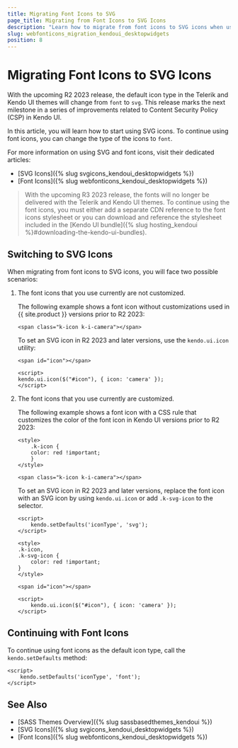 ```yaml
---
title: Migrating Font Icons to SVG
page_title: Migrating from Font Icons to SVG Icons
description: "Learn how to migrate from font icons to SVG icons when using the Kendo UI components."
slug: webfonticons_migration_kendoui_desktopwidgets
position: 8
---
```


# Migrating Font Icons to SVG Icons

With the upcoming R2 2023 release, the default icon type in the Telerik and Kendo UI themes will change from `font` to `svg`. This release marks the next milestone in a series of improvements related to Content Security Policy (CSP) in Kendo UI. 

In this article, you will learn how to start using SVG icons. To continue using font icons, you can change the type of the icons to `font`.

For more information on using SVG and font icons, visit their dedicated articles:

* [SVG Icons]({% slug svgicons_kendoui_desktopwidgets %})
* [Font Icons]({% slug webfonticons_kendoui_desktopwidgets %})

> With the upcoming R3 2023 release, the fonts will no longer be delivered with the Telerik and Kendo UI themes. To continue using the font icons, you must either add a separate CDN reference to the font icons stylesheet or you can download and reference the stylesheet included in the [Kendo UI bundle]({% slug hosting_kendoui %}#downloading-the-kendo-ui-bundles).  
 
## Switching to SVG Icons   
 
When migrating from font icons to SVG icons, you will face two possible scenarios: 

1. The font icons that you use currently are not customized. 

    The following example shows a font icon without customizations used in {{ site.product }} versions prior to R2 2023: 

    ``` 
    <span class="k-icon k-i-camera"></span> 
    ``` 

    To set an SVG icon in R2 2023 and later versions, use the `kendo.ui.icon` utility: 

    ``` 
    <span id="icon"></span> 

    <script> 
    kendo.ui.icon($("#icon"), { icon: 'camera' }); 
    </script> 
    ```

1. The font icons that you use currently are customized. 

    The following example shows a font icon with a CSS rule that customizes the color of the font icon in Kendo UI versions prior to R2 2023:

    ``` 
    <style> 
        .k-icon { 
        color: red !important; 
        } 
    </style> 

    <span class="k-icon k-i-camera"></span> 
    ``` 

    To set an SVG icon in R2 2023 and later versions, replace the font icon with an SVG icon by using `kendo.ui.icon` or add `.k-svg-icon` to the selector. 

    ``` 
    <script> 
        kendo.setDefaults('iconType', 'svg');
    </script> 
    
    <style> 
    .k-icon,
    .k-svg-icon { 
        color: red !important; 
    } 
    </style> 

    <span id="icon"></span>

    <script>
        kendo.ui.icon($("#icon"), { icon: 'camera' }); 
    </script>
    ``` 
 
## Continuing with Font Icons

To continue using font icons as the default icon type, call the `kendo.setDefaults` method:

```
<script>
    kendo.setDefaults('iconType', 'font');
</script>
```

## See Also

* [SASS Themes Overview]({% slug sassbasedthemes_kendoui %})
* [SVG Icons]({% slug svgicons_kendoui_desktopwidgets %})
* [Font Icons]({% slug webfonticons_kendoui_desktopwidgets %})
